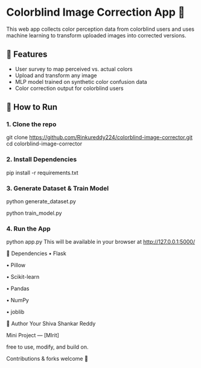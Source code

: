 # Colorblind Image Correction App 🎨

This web app collects color perception data from colorblind users and uses machine learning to transform uploaded images into corrected versions.

## 🚀 Features

- User survey to map perceived vs. actual colors
- Upload and transform any image
- MLP model trained on synthetic color confusion data
- Color correction output for colorblind users

## 🧰 How to Run

### 1. Clone the repo

git clone https://github.com/Rinkureddy224/colorblind-image-corrector.git
cd colorblind-image-corrector

### 2. Install Dependencies

pip install -r requirements.txt

### 3. Generate Dataset & Train Model

python generate_dataset.py

python train_model.py

### 4. Run the App

python app.py
This will be available in your browser at http://127.0.0.1:5000/ 

🧾 Dependencies
• Flask

• Pillow

• Scikit-learn

• Pandas

• NumPy

• joblib

👋 Author
Your Shiva Shankar Reddy

Mini Project — [Mlrit]

free to use, modify, and build on.

Contributions & forks welcome 🙌
